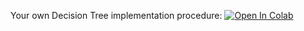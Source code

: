Your own Decision Tree implementation procedure:
[![Open In Colab](https://colab.research.google.com/assets/colab-badge.svg)](https://colab.research.google.com/github/girafe-ai/ml-mipt/blob/21f_basic/homeworks_basic/assignment0_04_tree/assignment0_04_decision_tree.ipynb)
